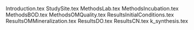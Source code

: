 Introduction.tex
StudySite.tex
MethodsLab.tex
MethodsIncubation.tex
MethodsBOD.tex
MethodsOMQuality.tex
ResultsInitialConditions.tex
ResultsOMMineralization.tex
ResultsDO.tex
ResultsCN.tex
k_synthesis.tex
